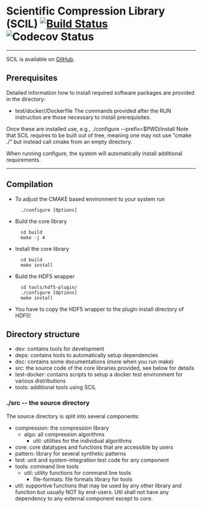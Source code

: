 # Scientific Compression Library (SCIL) [![Build Status](https://travis-ci.org/JulianKunkel/scil.svg?branch=master)](https://travis-ci.org/JulianKunkel/scil) ![Codecov Status](https://codecov.io/github/JulianKunkel/scil/coverage.svg?branch=master)
*****

SCIL is available on [GitHub](https://github.com/JulianKunkel/scil).

## Prerequisites

Detailed information how to install required software packages are provided in the directory:
  * test/docker/<distribution>/Dockerfile
The commands provided after the RUN instruction are those necessary to install prerequisites.

Once these are installed use, e.g., ./configure --prefix=$PWD/install
Note that SCIL requires to be built out of tree, meaning one may not use "cmake ./" but instead call cmake from an empty directory.

When running configure, the system will automatically install additional requirements.

***************************

## Compilation

+ To adjust the CMAKE based environment to your system run

		./configure [Options]

+ Build the core library

		cd build
		make -j 4

+ Install the core library

		cd build
		make install

+ Build the HDF5 wrapper

		cd tools/hdf5-plugin/
		./configure [Options]
		make install

+ You have to copy the HDF5 wrapper to the plugin install directory of HDF5!

## Directory structure

* dev: contains tools for development
* deps: contains tools to automatically setup dependencies
* doc: contains some documentations (more when you run make)
* src: the source code of the core libraries provided, see below for details
* test-docker: contains scripts to setup a docker test environment for various distributions
* tools: additional tools using SCIL

### ./src -- the source directory

The source directory is split into several components:

* compression: the compression library
  * algo: all compression algorithms
    * util: utilities for the individual algorithms
* core: core datatypes and functions that are accessible by users
* pattern: library for several synthetic patterns
* test: unit and system-integration test code for any component
* tools: command line tools
  * util: utility functions for command line tools
    * file-formats: file formats library for tools
* util: supportive functions that may be used by any other library and function but
        usually NOT by end-users. Util shall not have any dependency to any external component except to core.
